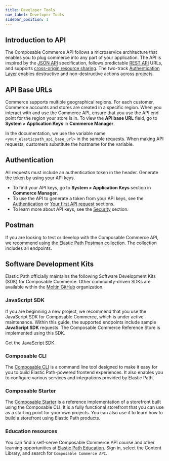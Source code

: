 ```yaml
---
title: Developer Tools
nav_label: Developer Tools
sidebar_position: 1
---
```


## Introduction to API

The Composable Commerce API follows a microservice architecture that enables you to plug commerce into any part of your application. The API is inspired by the [JSON API](http://jsonapi.org/) specification, follows predictable [REST API](https://en.wikipedia.org/wiki/Representational_state_transfer) URLs, and supports [cross-origin resource sharing](https://en.wikipedia.org/wiki/Cross-origin_resource_sharing). The two-track [Authentication Layer](/docs/authentication) enables destructive and non-destructive actions across projects.

## API Base URLs

Commerce supports multiple geographical regions. For each customer, Commerce accounts and stores are created in a specific region. When you interact with and use the Commerce API, ensure that you use the API end point for the region your store is in. To view the **API base URL** field, go to **System > Application Keys** in **Commerce Manager**.

In the documentation, we use the variable name `<your_elasticpath_api_base_url>` in the sample requests. When making API requests, customers substitute the hostname for the variable.

## Authentication

All requests must include an authentication token in the header. Generate the token by using your API keys.

- To find your API keys, go to **System > Application Keys** section in **Commerce Manager**.
- To use the API to generate a token from your API keys, see the [Authentication](/docs/authentication) or [Your first API request](/guides/Getting-Started/your-first-api-request#lesson-1-authenticate) sections.
- To learn more about API keys, see the [Security](/docs/authentication/security#api-authentication-credentials) section.

## Postman

If you are looking to test or develop with the Composable Commerce API, we recommend using the [Elastic Path Postman collection](/guides/Getting-Started/test-with-postman-collection). The collection includes all endpoints.

## Software Development Kits

Elastic Path officially maintains the following Software Development Kits (SDK) for Composable Commerce. Other community-driven SDKs are available within the [Moltin GitHub](https://github.com/moltin) organization.

### JavaScript SDK

If you are beginning a new project, we recommend that you use the JavaScript SDK for Composable Commerce, which is under active maintenance. Within this guide, the supported endpoints include sample **JavaScript SDK** requests. The Composable Commerce Reference Store is implemented using this SDK.

Get the [JavaScript SDK](https://github.com/moltin/js-sdk).

### Composable CLI

The [Composable CLI](/docs/developer-tools/composable-cli/installation) is a command line tool designed to make it easy for you to build Elastic Path-powered frontend experiences. It also enables you to configure various services and integrations provided by Elastic Path.

### Composable Starter

The [Composable Starter](/docs/developer-tools/composable-starter/storefront-starter) is a reference implementation of a storefront built using the Composable CLI. It is a fully functional storefront that you can use as a starting point for your own projects. You can also use it to learn how to build a storefront using Elastic Path products.

### Education resources

You can find a self-serve Composable Commerce API course and other learning opportunities at [Elastic Path Education](https://education.elasticpath.com). Sign in, select the Content Library, and search for `Composable Commerce API`.
